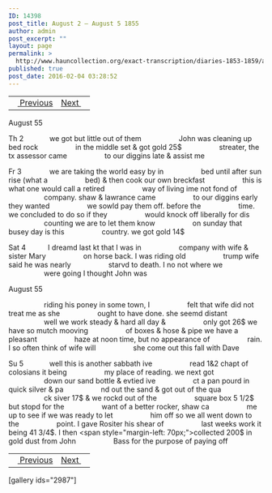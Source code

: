 ```yaml
---
ID: 14398
post_title: August 2 – August 5 1855
author: admin
post_excerpt: ""
layout: page
permalink: >
  http://www.hauncollection.org/exact-transcription/diaries-1853-1859/august-2-august-5-1855/
published: true
post_date: 2016-02-04 03:28:52
---
```

<table style="width: 100%;" align="center">
<tbody>
<tr>
<td><a href="http://www.hauncollection.org/version-2/diaries-1853-1859/july-29-august-2-1855/"><img src="https://lh3.googleusercontent.com/-EFJpxxNiPNw/VqgtWBCZrMI/AAAAAAAAAFU/WfY4lPFWWkg/s800-Ic42/Soeb-Plain-Arrows-8-10px.png" alt="" width="10" height="10" /> Previous</a></td>
<td style="text-align: right;"><a href="http://www.hauncollection.org/version-2/diaries-1853-1859/august-5-august-7-1855/">Next <img src="https://lh3.googleusercontent.com/-67k0cYlpXHw/VqgtWKz1MXI/AAAAAAAAAFU/k9PW_Piyurk/s800-Ic42/Soeb-Plain-Arrows-5-10px.png" alt="" width="10" height="10" /></a></td>
</tr>
</tbody>
</table>
August 55

Th 2             we got but little out of them
<span style="margin-left: 70px;">John was cleaning up bed rock
<span style="margin-left: 70px;">in the middle set &amp; got gold 25$
<span style="margin-left: 70px;">streater, the tx assessor came
<span style="margin-left: 70px;">to our diggins late &amp; assist me</span></span></span></span>

Fr 3              we are taking the world easy by in
<span style="margin-left: 70px;">bed until after sun rise (what a
<span style="margin-left: 70px;">bed) &amp; then cook our own breckfast
<span style="margin-left: 70px;">this is what one would call a retired
<span style="margin-left: 70px;">way of living ime not fond of
<span style="margin-left: 70px;">company. shaw &amp; lawrance came
<span style="margin-left: 70px;">to our diggins early they wanted
<span style="margin-left: 70px;">we sowld pay them off. before the
<span style="margin-left: 70px;">time. we concluded to do so if they
<span style="margin-left: 70px;">would knock off liberally for dis
<span style="margin-left: 70px;">counting we are to let them know
<span style="margin-left: 70px;">on sunday that busey day is this
<span style="margin-left: 70px;">country. we got gold 14$</span></span></span></span></span></span></span></span></span></span></span></span>

Sat 4           I dreamd last kt that I was in
<span style="margin-left: 70px;">company with wife &amp; sister Mary
<span style="margin-left: 70px;">on horse back. I was riding old
<span style="margin-left: 70px;">trump wife said he was nearly
<span style="margin-left: 70px;">starvd to death. I no not where we
<span style="margin-left: 70px;">were going I thought John was</span></span></span></span></span>

August 55

<span style="margin-left: 70px;">riding his poney in some town, I
<span style="margin-left: 70px;">felt that wife did not treat me as she
<span style="margin-left: 70px;">ought to have done. she seemd distant
<span style="margin-left: 70px;">well we work steady &amp; hard all day &amp;
<span style="margin-left: 70px;">only got 26$ we have so mutch mooving
<span style="margin-left: 70px;">of boxes &amp; hose &amp; pipe we have a pleasant
<span style="margin-left: 70px;">haze at noon time, but no appearance of
<span style="margin-left: 70px;">rain. I so often think of wife will
<span style="margin-left: 70px;">she come out this fall with Dave</span></span></span></span></span></span></span></span></span>

Su 5             well this is another sabbath ive
<span style="margin-left: 70px;">read 1&amp;2 chapt of colosians it being
<span style="margin-left: 70px;">my place of reading. we next got
<span style="margin-left: 70px;">down our sand bottle &amp; evtied ive
<span style="margin-left: 70px;">ct a pan pourd in quick silver &amp; pa
<span style="margin-left: 70px;">nd out the sand &amp; got out of the qua
<span style="margin-left: 70px;">ck siver 17$ &amp; we rockd out of the
<span style="margin-left: 70px;">square box 5 1/2$ but stopd for the
<span style="margin-left: 70px;">want of a better rocker, shaw ca
<span style="margin-left: 70px;">me up to see if we was ready to let
<span style="margin-left: 70px;">him off so we all went down to the
<span style="margin-left: 70px;">point. I gave Rositer his shear of
<span style="margin-left: 70px;">last weeks work it being 41 3/4$. I then
<span style="margin-left: 70px;">collected 200$ in gold dust from John
<span style="margin-left: 70px;">Bass for the purpose of paying off</span></span></span></span></span></span></span></span></span></span></span></span></span></span>
<table style="width: 100%;" align="center">
<tbody>
<tr>
<td><a href="http://www.hauncollection.org/version-2/diaries-1853-1859/july-29-august-2-1855/"><img src="https://lh3.googleusercontent.com/-EFJpxxNiPNw/VqgtWBCZrMI/AAAAAAAAAFU/WfY4lPFWWkg/s800-Ic42/Soeb-Plain-Arrows-8-10px.png" alt="" width="10" height="10" /> Previous</a></td>
<td style="text-align: right;"><a href="http://www.hauncollection.org/version-2/diaries-1853-1859/august-5-august-7-1855/">Next <img src="https://lh3.googleusercontent.com/-67k0cYlpXHw/VqgtWKz1MXI/AAAAAAAAAFU/k9PW_Piyurk/s800-Ic42/Soeb-Plain-Arrows-5-10px.png" alt="" width="10" height="10" /></a></td>
</tr>
</tbody>
</table>
[gallery ids="2987"]

&nbsp;